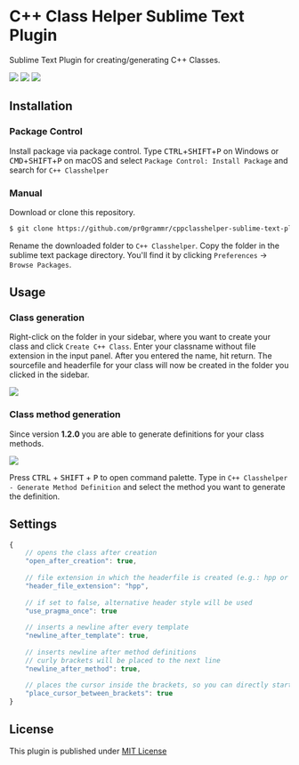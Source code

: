 # C++ Class Helper Sublime Text Plugin

Sublime Text Plugin for creating/generating C++ Classes.

<a href="https://packagecontrol.io/packages/C%2B%2B%20Classhelper" target="_blank"><img src="https://img.shields.io/packagecontrol/dt/C++%20Classhelper.svg?color=%233a9ff5&style=flat-square"></a> <a href="https://github.com/pr0grammr/cppclasshelper-sublime-text-plugin/releases/latest"><img src="https://img.shields.io/github/release/pr0grammr/cppclasshelper-sublime-text-plugin.svg?color=%2360ce52&style=flat-square"></a> <img src="https://travis-ci.org/pr0grammr/cppclasshelper-sublime-text-plugin.svg?branch=master&style=flat-square">

## Installation

### Package Control
Install package via package control. Type <kbd>CTRL</kbd>+<kbd>SHIFT</kbd>+<kbd>P</kbd> on Windows or <kbd>CMD</kbd>+<kbd>SHIFT</kbd>+<kbd>P</kbd> on macOS and select `Package Control: Install Package` and search for `C++ Classhelper`

### Manual
Download or clone this repository.

```bash
$ git clone https://github.com/pr0grammr/cppclasshelper-sublime-text-plugin.git
```

Rename the downloaded folder to `C++ Classhelper`.
Copy the folder in the sublime text package directory. You'll find it by clicking `Preferences` -> `Browse Packages`. 


## Usage


### Class generation
Right-click on the folder in your sidebar, where you want to create your class and click `Create C++ Class`. Enter your classname without file extension in the input panel. After you entered the name, hit return. The sourcefile and headerfile for your class will now be created in the folder you clicked in the sidebar. 

<img src="https://raw.githubusercontent.com/pr0grammr/cppclasshelper-sublime-text-plugin/master/class-generation.gif">

### Class method generation

Since version **1.2.0** you are able to generate definitions for your class methods.

<img src="https://github.com/pr0grammr/cppclasshelper-sublime-text-plugin/raw/master/method-definition.gif">

Press <kbd>CTRL</kbd> + <kbd>SHIFT</kbd> + <kbd>P</kbd> to open command palette. Type in `C++ Classhelper - Generate Method Definition` and select the method you want to generate the definition. 

## Settings

```javascript
{
    // opens the class after creation
	"open_after_creation": true,
	
	// file extension in which the headerfile is created (e.g.: hpp or h)
	"header_file_extension": "hpp",
	
	// if set to false, alternative header style will be used
	"use_pragma_once": true 
	
	// inserts a newline after every template
	"newline_after_template": true,
	
	// inserts newline after method definitions
	// curly brackets will be placed to the next line
	"newline_after_method": true,
	
	// places the cursor inside the brackets, so you can directly start typing
	"place_cursor_between_brackets": true
}
```

## License 

This plugin is published under [MIT License](https://github.com/sawzcode/cppclasshelper-sublime-text-plugin/blob/master/LICENSE)


